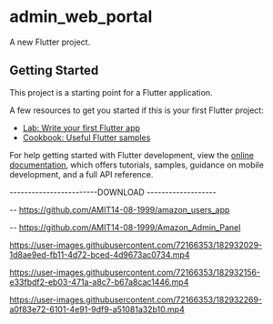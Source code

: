 # admin_web_portal

A new Flutter project.

## Getting Started

This project is a starting point for a Flutter application.

A few resources to get you started if this is your first Flutter project:

- [Lab: Write your first Flutter app](https://docs.flutter.dev/get-started/codelab)
- [Cookbook: Useful Flutter samples](https://docs.flutter.dev/cookbook)

For help getting started with Flutter development, view the
[online documentation](https://docs.flutter.dev/), which offers tutorials,
samples, guidance on mobile development, and a full API reference.


------------------------DOWNLOAD -------------------

-- https://github.com/AMIT14-08-1999/amazon_users_app

-- https://github.com/AMIT14-08-1999/Amazon_Admin_Panel

 https://user-images.githubusercontent.com/72166353/182932029-1d8ae9ed-fb11-4d72-bced-4d9673ac0734.mp4
 
 https://user-images.githubusercontent.com/72166353/182932156-e33fbdf2-eb03-471a-a8c7-b67a8cac1446.mp4
 
 https://user-images.githubusercontent.com/72166353/182932269-a0f83e72-6101-4e91-9df9-a51081a32b10.mp4
